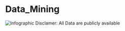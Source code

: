 # Data_Mining
![Infographic](https://i.imgur.com/6zM7JBq.png)
Disclamer: All Data are publicly available
